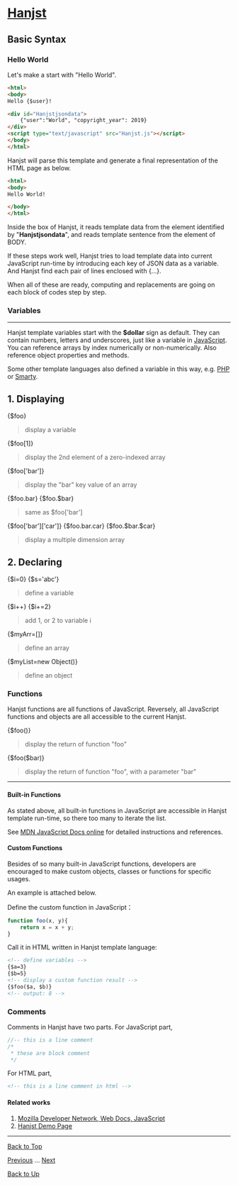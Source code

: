 # [Hanjst](/hanjst/index)
## Basic Syntax
### Hello World

Let's make a start with "Hello World".

```html
<html>
<body>
Hello {$user}!

<div id="Hanjstjsondata">
	{"user":"World", "copyright_year": 2019}
</div>
<script type="text/javascript" src="Hanjst.js"></script>
</body>
</html>
```

Hanjst will parse this template and generate a final representation of the HTML page as below.

```html
<html>
<body>
Hello World!

</body>
</html>
```
Inside the box of Hanjst, it reads template data from the element identified by "**Hanjstjsondata**", and reads template sentence from the element of BODY.

If these steps work well, Hanjst tries to load template data into current JavaScript run-time by introducing each key of JSON data as a variable. And Hanjst find each pair of lines enclosed with {...}.

When all of these are ready, computing  and replacements are going on each block of codes step by step.   


### Variables
---
Hanjst template variables start with the **$dollar** sign as default. They can contain numbers, letters and underscores, just like a variable in [JavaScript](https://www.javascript.com). You can reference arrays by index numerically or non-numerically. Also reference object properties and methods.

Some other template languages also defined a variable in this way, e.g. [PHP](php.net) or [Smarty](smarty.net).

**1. Displaying**
---

{$foo}
>display a variable

{$foo[1]}
>display the 2nd element of a zero-indexed array

{$foo['bar']}
>display the "bar" key value of an array

{\$foo.bar}
{\$foo.$bar}
>same as $foo['bar']

{$foo['bar']['car']}
{\$foo.bar.car}
{\$foo.\$bar.\$car}
>display a multiple dimension array

**2. Declaring**
---
{\$i=0}
{\$s='abc'}
>define a variable

{\$i++}
{\$i+=2}
>add 1, or 2 to variable i

{\$myArr=[]}
>define an array

{$myList=new Object()}
>define an object


### Functions
Hanjst functions are all functions of JavaScript. Reversely, all JavaScript functions and objects are all accessible to the current Hanjst.

{$foo()}
>display the return of function "foo"

{\$foo($bar)}
>display the return of function "foo", with a parameter "bar"

---
#### Built-in Functions

As stated above, all built-in functions in JavaScript are accessible in Hanjst template run-time, so there too many to iterate the list.

See [MDN JavaScript Docs online](https://developer.mozilla.org/en-US/docs/Web/JavaScript) for detailed instructions and references.

#### Custom Functions

Besides of so many built-in JavaScript functions, developers are encouraged to make custom objects, classes or functions for specific usages.

An example is attached below.

Define the custom function in JavaScript：
```javascript
function foo(x, y){
	return x = x + y;
}
```
Call it in HTML written in Hanjst template language:
```html
<!-- define variables -->
{$a=3}
{$b=5}
<!-- display a custom function result -->
{$foo($a, $b)}
<!-- output: 8 -->
```

### Comments

Comments in Hanjst have two parts.
For JavaScript part, 

```javascript
//-- this is a line comment
/*
 * these are block comment
 */
```

For HTML part,

```html
<!-- this is a line comment in html -->
```

#### Related works

1. [Mozilla Developer Network, Web Docs, JavaScript](https://developer.mozilla.org/en-US/docs/Web/JavaScript)
2. [Hanjst Demo Page](https://ufqi.com/dev/hanjst/)


----
[Back to Top](/hanjst/hanjst-syntax)

[Previous](./hanjst-debug) ... [Next](./hanjst-variable)

[Back to Up](/hanjst/index)
<!--stackedit_data:
eyJoaXN0b3J5IjpbLTEwOTU4MzYyMzQsLTIwMDgyODUwMTJdfQ
==
-->